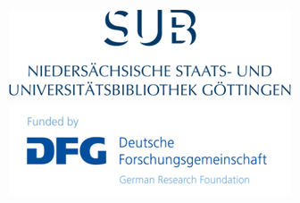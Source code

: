 
[![](sub_logo.svg)](https://www.sub.uni-goettingen.de/sub-aktuell/)

[![](dfg_logo.jpg)](https://gepris.dfg.de/gepris/projekt/416115939)
